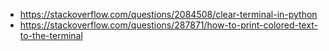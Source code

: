 * https://stackoverflow.com/questions/2084508/clear-terminal-in-python
* https://stackoverflow.com/questions/287871/how-to-print-colored-text-to-the-terminal
